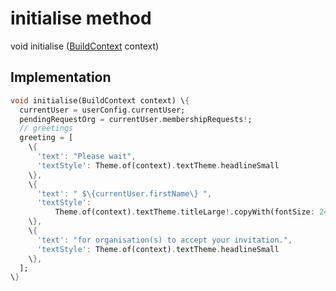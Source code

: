 


# initialise method








void initialise
([BuildContext](https://api.flutter.dev/flutter/widgets/BuildContext-class.html) context)








## Implementation

```dart
void initialise(BuildContext context) \{
  currentUser = userConfig.currentUser;
  pendingRequestOrg = currentUser.membershipRequests!;
  // greetings
  greeting = [
    \{
      'text': "Please wait",
      'textStyle': Theme.of(context).textTheme.headlineSmall
    \},
    \{
      'text': " $\{currentUser.firstName\} ",
      'textStyle':
          Theme.of(context).textTheme.titleLarge!.copyWith(fontSize: 24)
    \},
    \{
      'text': "for organisation(s) to accept your invitation.",
      'textStyle': Theme.of(context).textTheme.headlineSmall
    \},
  ];
\}
```







